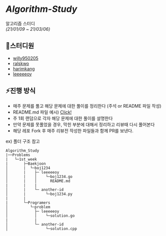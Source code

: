 # _Algorithm-Study_

알고리즘 스터디<br/>
_(21/01/09 ~ 21/03/06)_

## :eyes:스터디원

- <a href = "https://github.com/willy950205">willy950205</a>
- <a href = "https://github.com/ralskwo">ralskwo</a>
- <a href = "https://github.com/harimkang">harimkang</a>
- <a href = "https://github.com/leeeeeoy">leeeeeoy</a>

## :zap:진행 방식

- 매주 문제를 풀고 해당 문제에 대한 풀이를 정리한다 (주석 or README 파일 작성)
- README.md 파일 예시) <a href="https://github.com/leeeeeoy/Algorithm_Study/blob/master/Baekjoon/boj1260/leeeeeoy/README.md">Click!</a>
- 주 1회 랜덤으로 각자 해당 문제에 대한 풀이를 설명한다
- 만약 문제를 못풀었을 경우, 막힌 부분에 대해서 정리하고 리뷰때 다시 풀어본다
- 해당 레포 Fork 후 매주 리뷰전 작성한 파일들과 함께 PR를 보낸다.

ex) 폴더 구조 참고

```
Algorithm_Study
|──Problems
|   └─1st_week
|       ├─Baekjoon
│       |  └─boj1234
│       |    ├─ leeeeeoy
│       |    │    └─boj1234.go
│       |    │      README.md
|       |    |
│       |    └─ another-id
│       |         └─boj1234.py
|       |
|       └─Programers
│          └─problem
│            ├─ leeeeeoy
│            │    └─solution.go
|            |
│            └─ another-id
│                 └─solution.cpp
```
